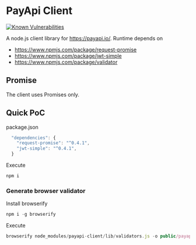 # PayApi Client

[![Known Vulnerabilities](https://snyk.io/test/npm/payapi-client/badge.svg)](https://snyk.io/test/npm/payapi-client)

A node.js client library for https://payapi.io/. Runtime depends on

* https://www.npmjs.com/package/request-promise
* https://www.npmjs.com/package/jwt-simple
* https://www.npmjs.com/package/validator

## Promise

The client uses Promises only.

## Quick PoC

package.json
```javascript
  "dependencies": {
    "request-promise": "^0.4.1",
    "jwt-simple": "^0.4.1",
  }
```

Execute
```javascript
npm i
```
### Generate browser validator

Install browserify
```javascript
npm i -g browserify
```

Execute
```javascript
browserify node_modules/payapi-client/lib/validators.js -o public/payapi.client.validator.js
```
